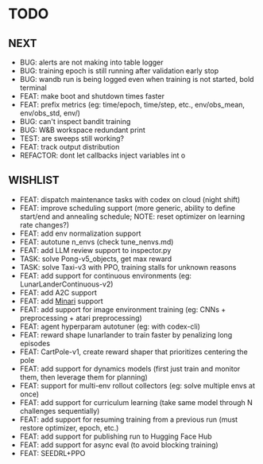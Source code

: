 # TODO

## NEXT

- BUG: alerts are not making into table logger
- BUG: training epoch is still running after validation early stop
- BUG: wandb run is being logged even when training is not started, bold terminal
- FEAT: make boot and shutdown times faster
- FEAT: prefix metrics (eg: time/epoch, time/step, etc., env/obs_mean, env/obs_std, env/)
- BUG: can't inspect bandit training
- BUG: W&B workspace redundant print
- TEST: are sweeps still working?
- FEAT: track output distribution
- REFACTOR: dont let callbacks inject variables int o

## WISHLIST

- FEAT: dispatch maintenance tasks with codex on cloud (night shift)
- FEAT: improve scheduling support (more generic, ability to define start/end and annealing schedule; NOTE: reset optimizer on learning rate changes?)
- FEAT: add env normalization support 
- FEAT: autotune n_envs (check tune_nenvs.md)
- FEAT: add LLM review support to inspector.py
- TASK: solve Pong-v5_objects, get max reward
- TASK: solve Taxi-v3 with PPO, training stalls for unknown reasons
- FEAT: add support for continuous environments (eg: LunarLanderContinuous-v2)
- FEAT: add A2C support
- FEAT: add [Minari](https://minari.farama.org/) support
- FEAT: add support for image environment training (eg: CNNs + preprocessing + atari preprocessing)
- FEAT: agent hyperparam autotuner (eg: with codex-cli)
- FEAT: reward shape lunarlander to train faster by penalizing long episodes
- FEAT: CartPole-v1, create reward shaper that prioritizes centering the pole
- FEAT: add support for dynamics models (first just train and monitor them, then leverage them for planning)
- FEAT: support for multi-env rollout collectors (eg: solve multiple envs at once)
- FEAT: add support for curriculum learning (take same model through N challenges sequentially)
- FEAT: add support for resuming training from a previous run (must restore optimizer, epoch, etc.)
- FEAT: add support for publishing run to Hugging Face Hub
- FEAT: add support for async eval (to avoid blocking training)
- FEAT: SEEDRL+PPO
